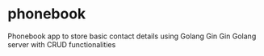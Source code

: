 # phonebook
 
Phonebook app to store basic contact details using Golang Gin 
Gin Golang server with CRUD functionalities
